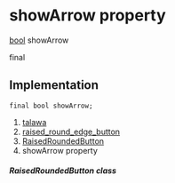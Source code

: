 
<div>

# showArrow property

</div>


[bool](https://api.flutter.dev/flutter/dart-core/bool-class.html)
showArrow


final




## Implementation

``` language-dart
final bool showArrow;
```







1.  [talawa](../../index.md)
2.  [raised_round_edge_button](../../widgets_raised_round_edge_button/)
3.  [RaisedRoundedButton](../../widgets_raised_round_edge_button/RaisedRoundedButton-class.md)
4.  showArrow property

##### RaisedRoundedButton class







